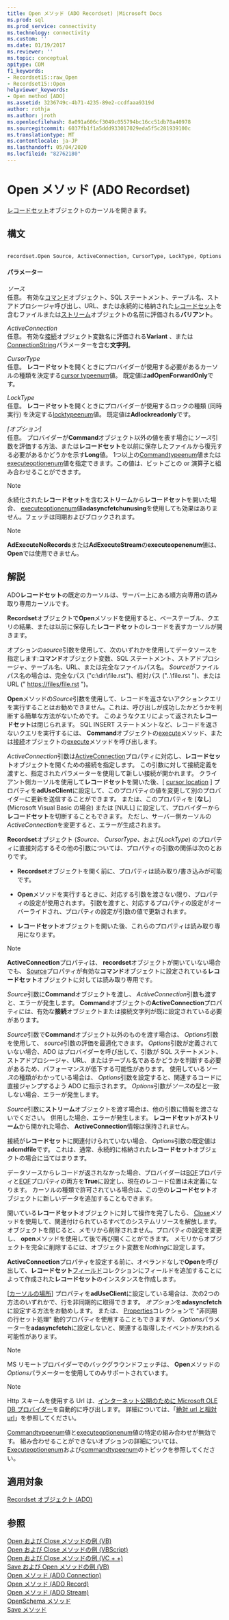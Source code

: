 ```yaml
---
title: Open メソッド (ADO Recordset) |Microsoft Docs
ms.prod: sql
ms.prod_service: connectivity
ms.technology: connectivity
ms.custom: ''
ms.date: 01/19/2017
ms.reviewer: ''
ms.topic: conceptual
apitype: COM
f1_keywords:
- Recordset15::raw_Open
- Recordset15::Open
helpviewer_keywords:
- Open method [ADO]
ms.assetid: 3236749c-4b71-4235-89e2-ccdfaaa9319d
author: rothja
ms.author: jroth
ms.openlocfilehash: 8a091a606cf3049c055794bc16cc51db78a40978
ms.sourcegitcommit: 6037fb1f1a5ddd933017029eda5f5c281939100c
ms.translationtype: MT
ms.contentlocale: ja-JP
ms.lasthandoff: 05/04/2020
ms.locfileid: "82762180"
---
```

# <a name="open-method-ado-recordset"></a>Open メソッド (ADO Recordset)
[レコードセット](../../../ado/reference/ado-api/recordset-object-ado.md)オブジェクトのカーソルを開きます。  
  
## <a name="syntax"></a>構文  
  
```  
  
recordset.Open Source, ActiveConnection, CursorType, LockType, Options  
```  
  
#### <a name="parameters"></a>パラメーター  
 *ソース*  
 任意。 有効な[コマンド](../../../ado/reference/ado-api/command-object-ado.md)オブジェクト、SQL ステートメント、テーブル名、ストアドプロシージャ呼び出し、URL、または永続的に格納された[レコードセット](../../../ado/reference/ado-api/recordset-object-ado.md)を含むファイルまたは[ストリーム](../../../ado/reference/ado-api/stream-object-ado.md)オブジェクトの名前に評価される**バリアント**。  
  
 *ActiveConnection*  
 任意。 有効な[接続](../../../ado/reference/ado-api/connection-object-ado.md)オブジェクト変数名に評価される**Variant** 、または[ConnectionString](../../../ado/reference/ado-api/connectionstring-property-ado.md)パラメーターを含む**文字列**。  
  
 *CursorType*  
 任意。 **レコードセット**を開くときにプロバイダーが使用する必要があるカーソルの種類を決定する[cursor typeenum](../../../ado/reference/ado-api/cursortypeenum.md)値。 既定値は**adOpenForwardOnly**です。  
  
 *LockType*  
 任意。 **レコードセット**を開くときにプロバイダーが使用するロックの種類 (同時実行) を決定する[locktypeenum](../../../ado/reference/ado-api/locktypeenum.md)値。 既定値は**Adlockreadonly**です。  
  
 *[オプション]*  
 任意。 プロバイダーが**Command**オブジェクト以外の値を表す場合に*ソース*引数を評価する方法、または**レコードセット**を以前に保存したファイルから復元する必要があるかどうかを示す**Long**値。 1つ以上の[Commandtypeenum](../../../ado/reference/ado-api/commandtypeenum.md)値または[executeoptionenum](../../../ado/reference/ado-api/executeoptionenum.md)値を指定できます。この値は、ビットごとの or 演算子と組み合わせることができます。  
  
> [!NOTE]
>  永続化された**レコードセット**を含む**ストリーム**から**レコードセット**を開いた場合、 [executeoptionenum](../../../ado/reference/ado-api/executeoptionenum.md)値**adasyncfetchunusing**を使用しても効果はありません。フェッチは同期およびブロックされます。  
  
> [!NOTE]
>  **AdExecuteNoRecords**または**AdExecuteStream**の**executeopenenum**値は、 **Open**では使用できません。  
  
## <a name="remarks"></a>解説  
 ADO**レコードセット**の既定のカーソルは、サーバー上にある順方向専用の読み取り専用カーソルです。  
  
 **Recordset**オブジェクトで**Open**メソッドを使用すると、ベーステーブル、クエリの結果、または以前に保存した**レコードセット**のレコードを表すカーソルが開きます。  
  
 オプションの*source*引数を使用して、次のいずれかを使用してデータソースを指定します:**コマンド**オブジェクト変数、SQL ステートメント、ストアドプロシージャ、テーブル名、URL、または完全なファイルパス名。 *Source*がファイルパス名の場合は、完全なパス ("c:\dir\file.rst")、相対パス ("..\file.rst ")、または URL (" <https://files/file.rst> ")。  
  
 **Open**メソッドの*Source*引数を使用して、レコードを返さないアクションクエリを実行することはお勧めできません。これは、呼び出しが成功したかどうかを判断する簡単な方法がないためです。 このようなクエリによって返された**レコードセット**は閉じられます。 SQL INSERT ステートメントなど、レコードを返さないクエリを実行するには、 **Command**オブジェクトの[execute](../../../ado/reference/ado-api/execute-method-ado-command.md)メソッド、または[接続](../../../ado/reference/ado-api/connection-object-ado.md)オブジェクトの[execute](../../../ado/reference/ado-api/execute-method-ado-connection.md)メソッドを呼び出します。  
  
 *ActiveConnection*引数は[ActiveConnection](../../../ado/reference/ado-api/activeconnection-property-ado.md)プロパティに対応し、**レコードセット**オブジェクトを開くための接続を指定します。 この引数に対して接続定義を渡すと、指定されたパラメーターを使用して新しい接続が開かれます。 クライアント側カーソルを使用して**レコードセット**を開いた後、[ [cursor location](../../../ado/reference/ado-api/cursorlocation-property-ado.md) ] プロパティを**adUseClient**に設定して、このプロパティの値を変更して別のプロバイダーに更新を送信することができます。 または、このプロパティを [**なし**] (Microsoft Visual Basic の場合) または [NULL] に設定して、プロバイダーから**レコードセット**を切断することもできます。 ただし、サーバー側カーソルの*ActiveConnection*を変更すると、エラーが生成されます。  
  
 **Recordset**オブジェクト (*Source*、 *CursorType*、および*LockType*) のプロパティに直接対応するその他の引数については、プロパティの引数の関係は次のとおりです。  
  
-   **Recordset**オブジェクトを開く前に、プロパティは読み取り/書き込みが可能です。  
  
-   **Open**メソッドを実行するときに、対応する引数を渡さない限り、プロパティの設定が使用されます。 引数を渡すと、対応するプロパティの設定がオーバーライドされ、プロパティの設定が引数の値で更新されます。  
  
-   **レコードセット**オブジェクトを開いた後、これらのプロパティは読み取り専用になります。  
  
> [!NOTE]
>  **ActiveConnection**プロパティは、 **recordset**オブジェクトが開いていない場合でも、 [Source](../../../ado/reference/ado-api/source-property-ado-recordset.md)プロパティが有効な**コマンド**オブジェクトに設定されている**レコードセット**オブジェクトに対しては読み取り専用です。  
  
 *Source*引数に**Command**オブジェクトを渡し、 *ActiveConnection*引数も渡すと、エラーが発生します。 **Command**オブジェクトの**ActiveConnection**プロパティには、有効な**接続**オブジェクトまたは接続文字列が既に設定されている必要があります。  
  
 *Source*引数で**Command**オブジェクト以外のものを渡す場合は、 *Options*引数を使用して、 *source*引数の評価を最適化できます。 *Options*引数が定義されていない場合、ADO はプロバイダーを呼び出して、引数が SQL ステートメント、ストアドプロシージャ、URL、またはテーブル名であるかどうかを判断する必要があるため、パフォーマンスが低下する可能性があります。 使用している*ソース*の種類がわかっている場合は、 *Options*引数を設定すると、関連するコードに直接ジャンプするよう ADO に指示されます。 *Options*引数が*ソース*の型と一致しない場合、エラーが発生します。  
  
 *Source*引数に**ストリーム**オブジェクトを渡す場合は、他の引数に情報を渡さないでください。 併用した場合、エラーが発生します。 **レコードセット**が**ストリーム**から開かれた場合、 **ActiveConnection**情報は保持されません。  
  
 接続が**レコードセット**に関連付けられていない場合、 *Options*引数の既定値は**adcmdfile**です。 これは、通常、永続的に格納された**レコードセット**オブジェクトの場合に当てはまります。  
  
 データソースからレコードが返されなかった場合、プロバイダーは[BOF](../../../ado/reference/ado-api/bof-eof-properties-ado.md)プロパティと[EOF](../../../ado/reference/ado-api/bof-eof-properties-ado.md)プロパティの両方を**True**に設定し、現在のレコード位置は未定義になります。 カーソルの種類で許可されている場合は、この空の**レコードセット**オブジェクトに新しいデータを追加することもできます。  
  
 開いている**レコードセット**オブジェクトに対して操作を完了したら、 [Close](../../../ado/reference/ado-api/close-method-ado.md)メソッドを使用して、関連付けられているすべてのシステムリソースを解放します。 オブジェクトを閉じると、メモリから削除されません。プロパティの設定を変更し、 **open**メソッドを使用して後で再び開くことができます。 メモリからオブジェクトを完全に削除するには、オブジェクト変数を*Nothing*に設定します。  
  
 **ActiveConnection**プロパティを設定する前に、オペランドなしで**Open**を呼び出して、**レコードセット**[フィールド](../../../ado/reference/ado-api/fields-collection-ado.md)コレクションにフィールドを追加することによって作成された**レコードセット**のインスタンスを作成します。  
  
 [[カーソルの場所](../../../ado/reference/ado-api/cursorlocation-property-ado.md)] プロパティを**adUseClient**に設定している場合は、次の2つの方法のいずれかで、行を非同期的に取得できます。 *オプション*を**adasyncfetch**に設定する方法をお勧めします。 または、 [Properties](../../../ado/reference/ado-api/properties-collection-ado.md)コレクションで "非同期の行セット処理" 動的プロパティを使用することもできますが、 *Options*パラメーターを**adasyncfetch**に設定しないと、関連する取得したイベントが失われる可能性があります。  
  
> [!NOTE]
>  MS リモートプロバイダーでのバックグラウンドフェッチは、 **Open**メソッドの*Options*パラメーターを使用してのみサポートされています。  
  
> [!NOTE]
>  Http スキームを使用する Url は、[インターネット公開のために Microsoft OLE DB プロバイダー](../../../ado/guide/appendixes/microsoft-ole-db-provider-for-internet-publishing.md)を自動的に呼び出します。 詳細については、「[絶対 url と相対 url](../../../ado/guide/data/absolute-and-relative-urls.md)」を参照してください。  
  
 [Commandtypeenum](../../../ado/reference/ado-api/commandtypeenum.md)値と[executeoptionenum](../../../ado/reference/ado-api/executeoptionenum.md)値の特定の組み合わせが無効です。 組み合わせることができないオプションの詳細については、 [Executeoptionenum](../../../ado/reference/ado-api/executeoptionenum.md)および[commandtypeenum](../../../ado/reference/ado-api/commandtypeenum.md)のトピックを参照してください。  
  
## <a name="applies-to"></a>適用対象  
 [Recordset オブジェクト (ADO)](../../../ado/reference/ado-api/recordset-object-ado.md)  
  
## <a name="see-also"></a>参照  
 [Open および Close メソッドの例 (VB)](../../../ado/reference/ado-api/open-and-close-methods-example-vb.md)   
 [Open および Close メソッドの例 (VBScript)](../../../ado/reference/ado-api/open-and-close-methods-example-vbscript.md)   
 [Open および Close メソッドの例 (VC + +)](../../../ado/reference/ado-api/open-and-close-methods-example-vc.md)   
 [Save および Open メソッドの例 (VB)](../../../ado/reference/ado-api/save-and-open-methods-example-vb.md)   
 [Open メソッド (ADO Connection)](../../../ado/reference/ado-api/open-method-ado-connection.md)   
 [Open メソッド (ADO Record)](../../../ado/reference/ado-api/open-method-ado-record.md)   
 [Open メソッド (ADO Stream)](../../../ado/reference/ado-api/open-method-ado-stream.md)   
 [OpenSchema メソッド](../../../ado/reference/ado-api/openschema-method.md)   
 [Save メソッド](../../../ado/reference/ado-api/save-method.md)
